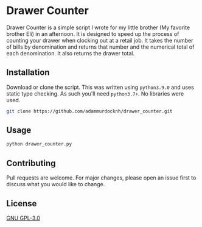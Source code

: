 # Drawer Counter

Drawer Counter is a simple script I wrote for my little brother (My favorite brother Eli) in an afternoon. It is designed to speed up the process of counting your drawer when clocking out at a retail job. It takes the number of bills by denomination and returns that number and the numerical total of each denomination. It also returns the drawer total.

## Installation

Download or clone the script. This was written using `python3.9.0` and uses static type checking. As such you'll need `python3.7+`. No libraries were used.


```zsh
git clone https://github.com/adammurdocknh/drawer_counter.git
```



## Usage

```python
python drawer_counter.py
```

## Contributing
Pull requests are welcome. For major changes, please open an issue first to discuss what you would like to change.

## License
[GNU GPL-3.0](https://www.gnu.org/licenses/gpl-3.0.html)